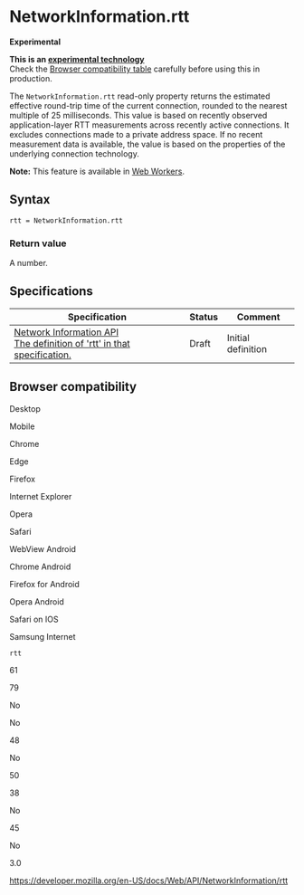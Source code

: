 NetworkInformation.rtt
======================

**Experimental**

**This is an [experimental technology](https://developer.mozilla.org/en-US/docs/MDN/Guidelines/Conventions_definitions#experimental)**  
Check the [Browser compatibility table](#browser_compatibility) carefully before using this in production.

The `NetworkInformation.rtt` read-only property returns the estimated effective round-trip time of the current connection, rounded to the nearest multiple of 25 milliseconds. This value is based on recently observed application-layer RTT measurements across recently active connections. It excludes connections made to a private address space. If no recent measurement data is available, the value is based on the properties of the underlying connection technology.

**Note:** This feature is available in [Web Workers](../web_workers_api).

Syntax
------

    rtt = NetworkInformation.rtt

### Return value

A number.

Specifications
--------------

<table><thead><tr class="header"><th>Specification</th><th>Status</th><th>Comment</th></tr></thead><tbody><tr class="odd"><td><a href="https://wicg.github.io/netinfo/#dom-networkinformation-rtt">Network Information API<br />
<span class="small">The definition of 'rtt' in that specification.</span></a></td><td><span class="spec-draft">Draft</span></td><td>Initial definition</td></tr></tbody></table>

Browser compatibility
---------------------

Desktop

Mobile

Chrome

Edge

Firefox

Internet Explorer

Opera

Safari

WebView Android

Chrome Android

Firefox for Android

Opera Android

Safari on IOS

Samsung Internet

`rtt`

61

79

No

No

48

No

50

38

No

45

No

3.0

<a href="https://developer.mozilla.org/en-US/docs/Web/API/NetworkInformation/rtt" class="_attribution-link">https://developer.mozilla.org/en-US/docs/Web/API/NetworkInformation/rtt</a>
